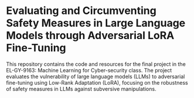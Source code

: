 # Evaluating and Circumventing Safety Measures in Large Language Models through Adversarial LoRA Fine-Tuning

This repository contains the code and resources for the final project in the EL-GY-9163: Machine Learning for Cyber-security class. The project evaluates the vulnerability of large language models (LLMs) to adversarial fine-tuning using Low-Rank Adaptation (LoRA), focusing on the robustness of safety measures in LLMs against subversive manipulations.
